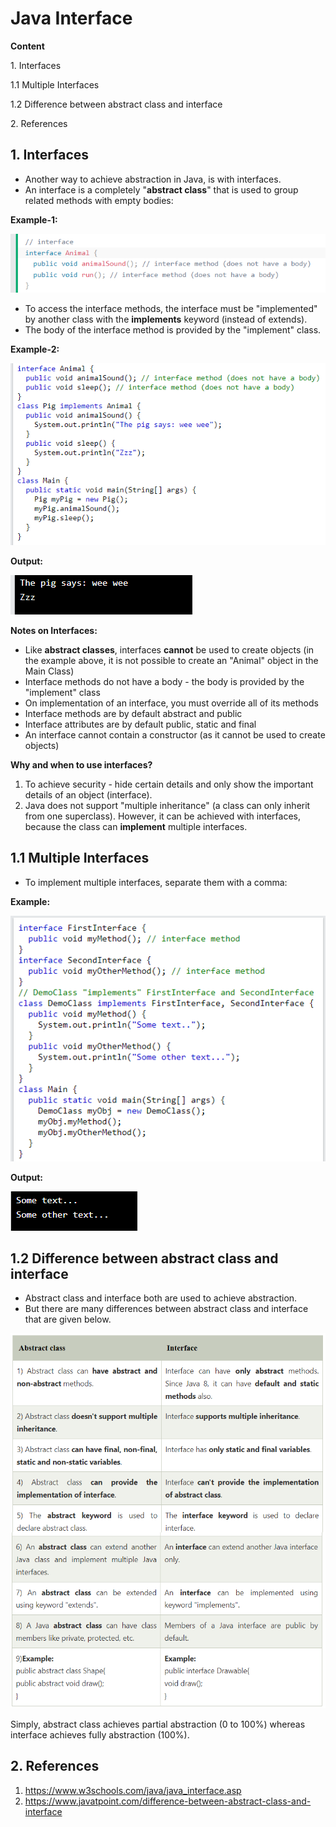 # Java Interface

**Content**

1\. Interfaces

1.1 Multiple Interfaces

1.2 Difference between abstract class and interface

2\. References

## 1. Interfaces

-   Another way to achieve abstraction in Java, is with interfaces.
-   An interface is a completely "**abstract class**" that is used to group related methods with empty bodies:

**Example-1:**

![](media/802125d31ba7e832d94ac10e6e90a689.png)

-   To access the interface methods, the interface must be "implemented" by another class with the **implements** keyword (instead of extends).
-   The body of the interface method is provided by the "implement" class.

**Example-2:**

![](media/c6f2dc35dd3f0f435bed90cbf20f156b.png)

**Output:**

![](media/8b4e8761ea67d4697a1cd714f53ddaf9.png)

**Notes on Interfaces:**

-   Like **abstract classes**, interfaces **cannot** be used to create objects (in the example above, it is not possible to create an "Animal" object in the Main Class)
-   Interface methods do not have a body - the body is provided by the "implement" class
-   On implementation of an interface, you must override all of its methods
-   Interface methods are by default abstract and public
-   Interface attributes are by default public, static and final
-   An interface cannot contain a constructor (as it cannot be used to create objects)

**Why and when to use interfaces?**

1.  To achieve security - hide certain details and only show the important details of an object (interface).
2.  Java does not support "multiple inheritance" (a class can only inherit from one superclass). However, it can be achieved with interfaces, because the class can **implement** multiple interfaces.

## 1.1 Multiple Interfaces

-   To implement multiple interfaces, separate them with a comma:

**Example:**

![](media/f929499b9de75dd9169aa1fb72aff44c.png)

**Output:**

![](media/06f6fb64a85980f30ae72537a8e5c1f7.png)

## 1.2 Difference between abstract class and interface

-   Abstract class and interface both are used to achieve abstraction.
-   But there are many differences between abstract class and interface that are given below.

![](media/fab3932e5f27153914697e3196b0aba5.png)

Simply, abstract class achieves partial abstraction (0 to 100%) whereas interface achieves fully abstraction (100%).

## 2. References

1.  https://www.w3schools.com/java/java_interface.asp
2.  https://www.javatpoint.com/difference-between-abstract-class-and-interface
